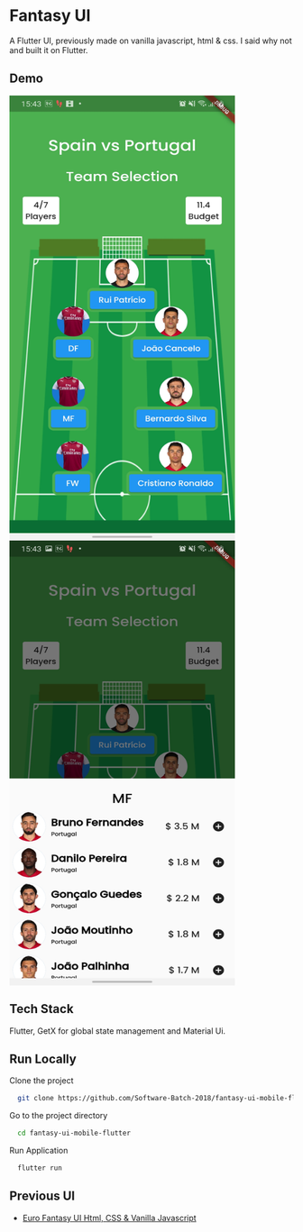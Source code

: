 # Fantasy UI

A Flutter UI, previously made on vanilla javascript, html & css. I said why not and built it on Flutter.

## Demo

<div style="display:flex; flex-direction:column;">
<img src="assets/img1.jpg" width="400" height="790">
<img src="assets/img2.jpg" width="400" height="790">
</div>


## Tech Stack

Flutter, GetX for global state management and Material Ui.

## Run Locally

Clone the project

```bash
  git clone https://github.com/Software-Batch-2018/fantasy-ui-mobile-flutter
```

Go to the project directory

```bash
  cd fantasy-ui-mobile-flutter
```


Run Application

```bash
  flutter run
```


## Previous UI

 - [Euro Fantasy UI Html, CSS & Vanilla Javascript](https://github.com/Software-Batch-2018/Fantasy-UI)


